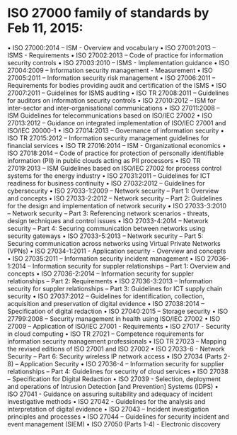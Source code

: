 # ISO 27000 family of standards by Feb 11, 2015:

• ISO 27000:2014 – ISM - Overview and vocabulary
• ISO 27001:2013 – ISMS - Requirements
• ISO 27002:2013 – Code of practice for information security controls
• ISO 27003:2010 – ISMS - Implementation guidance
• ISO 27004:2009 – Information security management - Measurement
• ISO 27005:2011 – Information security risk management
• ISO 27006:2011 – Requirements for bodies providing audit and certification of
the ISMS
• ISO 27007:2011 – Guidelines for ISMS auditing
• ISO TR 27008:2011 – Guidelines for auditors on information security controls
• ISO 27010:2012 – ISM for inter-sector and inter-organisational communications
• ISO 27011:2008 – ISM Guidelines for telecommunications based on ISO/IEC
27002
• ISO 27013:2012 – Guidance on integrated implementation of ISO/IEC 27001
and ISO/IEC 20000-1
• ISO 27014:2013 – Governance of information security
• ISO TR 27015:2012 – Information security management guidelines for financial
services
• ISO TR 27016:2014 – ISM - Organizational economics
• ISO 27018:2014 – Code of practice for protection of personally identifiable
information (PII) in public clouds acting as PII processors
• ISO TR 27019:2013 – ISM Guidelines based on ISO/IEC 27002 for process
control systems for the energy industry
• ISO 27031:2011 – Guidelines for ICT readiness for business continuity
• ISO 27032:2012 – Guidelines for cybersecurity
• ISO 27033-1:2009 – Network security – Part 1: Overview and concepts
• ISO 27033-2:2012 – Network security – Part 2: Guidelines for the design and
implementation of network security
• ISO 27033-3:2010 – Network security – Part 3: Referencing network scenarios -
threats, design techniques and control issues
• ISO 27033-4:2014 – Network security – Part 4: Securing communication
between networks using security gateways
• ISO 27033-5:2013 – Network security – Part 5: Securing communication across
networks using Virtual Private Networks (VPNs)
• ISO 27034-1:2011 - Application security - Overview and concepts
• ISO 27035:2011 – Information security incident management
• ISO 27036-1:2014 – Information security for suppler relationships – Part 1:
Overview and concepts
• ISO 27036-2:2014 – Information security for suppler relationships – Part 2:
Requirements
• ISO 27036-3:2013 – Information security for suppler relationships – Part 3:
Guidelines for ICT supply chain security
• ISO 27037:2012 – Guidelines for identification, collection, acquisition and
preservation of digital evidence
• ISO 27038:2014 – Specification of digital redaction
• ISO 27040:2015 – Storage security
• ISO 27799:2008 – Security management in health using ISO/IEC 27002
• ISO 27009 – Application of ISO/IEC 27001 - Requirements
• ISO 27017 - Security in cloud computing
• ISO TR 27021 – Competence requirements for information security
management professionals
• ISO TR 27023 – Mapping the revised editions of ISO 27001 and ISO 27002
• ISO 27033-6 - Network Security – Part 6: Security wireless IP network access
• ISO 27034 (Parts 2-8) – Application Security
• ISO 27036-4 – Information security for supplier relationships – Part 4:
Guidelines for security of cloud services
• ISO 27038 – Specification for Digital Redaction
• ISO 27039 - Selection, deployment and operations of Intrusion Detection [and
Prevention] Systems (IDPS)
• ISO 27041 - Guidance on assuring suitability and adequacy of incident
investigative methods
• ISO 27042 - Guidelines for the analysis and interpretation of digital evidence
• ISO 27043 – Incident investigation principles and processes
• ISO 27044 – Guidelines for security incident and event management (SIEM)
• ISO 27050 (Parts 1-4) - Electronic discovery
